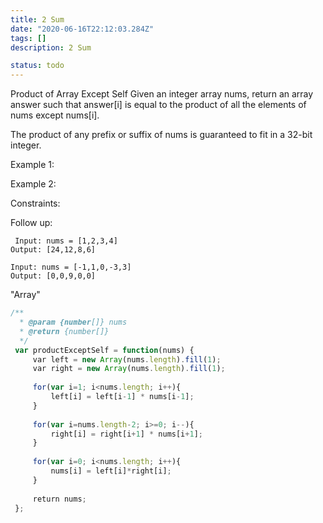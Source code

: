 ```yaml
---
title: 2 Sum
date: "2020-06-16T22:12:03.284Z"
tags: []
description: 2 Sum

status: todo
---
```


Product of Array Except Self
Given an integer array nums, return an array answer such that answer[i] is equal to the product of all the elements of nums except nums[i].

The product of any prefix or suffix of nums is guaranteed to fit in a 32-bit integer.



Example 1:

Example 2:



Constraints:



Follow up:

```
 Input: nums = [1,2,3,4]
Output: [24,12,8,6]

```

```
Input: nums = [-1,1,0,-3,3]
Output: [0,0,9,0,0]

```

"Array"

```javascript
/**
  * @param {number[]} nums
  * @return {number[]}
  */
 var productExceptSelf = function(nums) {
     var left = new Array(nums.length).fill(1);
     var right = new Array(nums.length).fill(1);
     
     for(var i=1; i<nums.length; i++){
         left[i] = left[i-1] * nums[i-1];
     }
     
     for(var i=nums.length-2; i>=0; i--){
         right[i] = right[i+1] * nums[i+1];
     }
     
     for(var i=0; i<nums.length; i++){
         nums[i] = left[i]*right[i];
     }
     
     return nums;
 };
 ​
```
